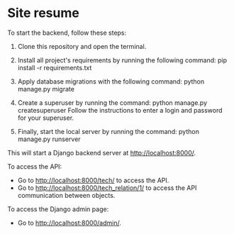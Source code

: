 # Site resume

To start the backend, follow these steps:

1. Clone this repository and open the terminal.
2. Install all project's requirements by running the following command:
pip install -r requirements.txt

3. Apply database migrations with the following command:
python manage.py migrate

4. Create a superuser by running the command:
python manage.py createsuperuser
Follow the instructions to enter a login and password for your superuser.

5. Finally, start the local server by running the command:
python manage.py runserver

This will start a Django backend server at [http://localhost:8000/](http://localhost:8000/).

To access the API:
- Go to [http://localhost:8000/tech/](http://localhost:8000/tech/) to access the API.
- Go to [http://localhost:8000/tech_relation/1/](http://localhost:8000/tech_relation/1/) to access the API communication between objects.

To access the Django admin page:
- Go to [http://localhost:8000/admin/](http://localhost:8000/admin/).